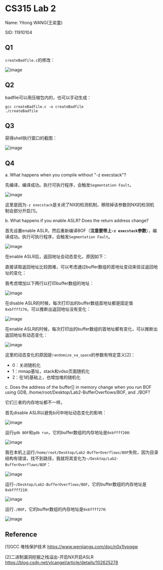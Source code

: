 # CS315 Lab 2
Name: Yitong WANG(王奕童)

SID: 11910104

## Q1

`createBadfile.c`的修改：

![image](https://user-images.githubusercontent.com/64548919/192105181-fce9afd5-1a6f-459c-a000-7a1672c20b49.png)

## Q2

badfile可以用压缩包内的，也可以手动生成：

```
gcc createBadfile.c -o createBadfile
./createBadfile
```

## Q3

获得shell执行窗口的截图：

![image](https://user-images.githubusercontent.com/64548919/191879849-6eaad3ea-094e-4b35-b476-0899d83cea06.png)

## Q4

a. What happens when you compile without "-z execstack"?

先编译，编译成功。执行可执行程序，会触发`Segmentation Fault`。

![image](https://user-images.githubusercontent.com/64548919/191017735-e0991140-a311-4892-9bb1-fd50bca915ef.png)

这里是因为`-z execstack`是关闭了NX的检测机制，移除掉该参数则NX的检测机制会部分开启[1]。

b. What happens if you enable ASLR? Does the return address change?

首先设置enable ASLR，然后重新编译BOF（**注意要带上`-z execstack`参数**），编译成功。执行可执行程序，会触发`Segmentation Fault`。

![image](https://user-images.githubusercontent.com/64548919/191019166-dd17eadf-3f2c-4d38-a6bd-21ad516167ce.png)


在enable ASLR后，返回地址会动态变化，原因如下：

直接读取返回地址比较困难，可以考虑通过buffer数组的首地址变动来验证返回地址的变化：

我考虑增加以下两行以打印buffer数组的地址：

![image](https://user-images.githubusercontent.com/64548919/191033206-fcf75bea-c5af-490c-b8bf-c855ad28bef0.png)

在disable ASLR的时候，每次打印出的buffer数组首地址都是固定值`0xbffff270`，可以推断出返回地址没有变化：

![image](https://user-images.githubusercontent.com/64548919/191033557-ed0b9857-63fd-4ba2-aec3-3929647d6fbf.png)

在enable ASLR的时候，每次打印出的buffer数组的首地址都有变化，可以推断出返回地址有动态变化：

![image](https://user-images.githubusercontent.com/64548919/191033790-00835ba3-fbaa-424f-9a3c-c4422b06e38b.png)

这里的动态变化的原因是`randomize_va_space`的参数有特定意义[2]：
- 0：关闭随机化
- 1：mmap基址，stack和vdso页面随机化
- 2：在1的基础上，也增加堆的随机化


c. Does the address of the buffer[] in memory change when you run BOF using GDB, /home/root/Desktop/Lab2-BufferOverflows/BOF, and ./BOF?

它们三者的内存地址都不一样。

首先disable ASLR以避免b问中地址动态变化的影响：

![image](https://user-images.githubusercontent.com/64548919/191039950-c283c9f7-68ab-4ce5-9282-5abd95e88714.png)

运行`gdb BOF`和`gdb run`，它的buffer数组的内存地址是`0xbffff200`:

![image](https://user-images.githubusercontent.com/64548919/191040127-6d7cdb96-7b46-4903-92be-83aea8ead11d.png)

我在本机上运行`/home/root/Desktop/Lab2-BufferOverflows/BOF`失败，因为目录结构有错误，找不到路径，我就将其变化为`~/Desktop/Lab2-BufferOverflows/BOF`：

![image](https://user-images.githubusercontent.com/64548919/192106054-8d8a4514-3786-40a9-a71a-91ef395ec043.png)

运行`~/Desktop/Lab2-BufferOverflows/BOF`，它的buffer数组的内存地址是`0xbffff210`:

![image](https://user-images.githubusercontent.com/64548919/191040620-918e4048-5fe9-4d13-a264-1ddaec288272.png)

运行`./BOF`，它的buffer数组的内存地址是`0xbffff270`:

![image](https://user-images.githubusercontent.com/64548919/191041031-1961af9b-46c5-4ef6-b830-afde6f62a074.png)

## Reference

[1]GCC 堆栈保护技术 https://www.wenjiangs.com/doc/n0x1lypqgw

[2]二进制漏洞挖掘之栈溢出-开启NX开启ASLR https://blog.csdn.net/ylcangel/article/details/102625278